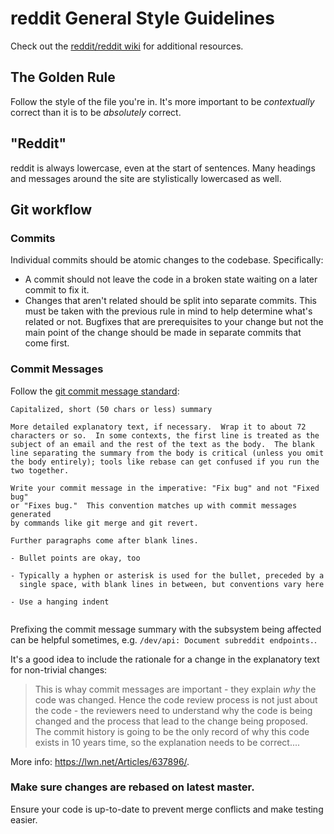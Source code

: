 # reddit General Style Guidelines

Check out the [reddit/reddit wiki](https://github.com/reddit/reddit/wiki) for
additional resources.

## The Golden Rule

Follow the style of the file you're in. It's more important to be *contextually*
correct than it is to be *absolutely* correct.

## "Reddit"

reddit is always lowercase, even at the start of sentences. Many headings and messages around the site are stylistically lowercased as well.

## Git workflow

### Commits

Individual commits should be atomic changes to the codebase. Specifically:

* A commit should not leave the code in a broken state waiting on a later
  commit to fix it.
* Changes that aren't related should be split into separate commits. This
  must be taken with the previous rule in mind to help determine what's
  related or not.  Bugfixes that are prerequisites to your change but not
  the main point of the change should be made in separate commits that come
  first.


### Commit Messages

Follow the [git commit message standard](http://tbaggery.com/2008/04/19/a-note-about-git-commit-messages.html):

```
Capitalized, short (50 chars or less) summary

More detailed explanatory text, if necessary.  Wrap it to about 72
characters or so.  In some contexts, the first line is treated as the
subject of an email and the rest of the text as the body.  The blank
line separating the summary from the body is critical (unless you omit
the body entirely); tools like rebase can get confused if you run the
two together.

Write your commit message in the imperative: "Fix bug" and not "Fixed bug"
or "Fixes bug."  This convention matches up with commit messages generated
by commands like git merge and git revert.

Further paragraphs come after blank lines.

- Bullet points are okay, too

- Typically a hyphen or asterisk is used for the bullet, preceded by a
  single space, with blank lines in between, but conventions vary here

- Use a hanging indent


```

Prefixing the commit message summary with the subsystem being affected
can be helpful sometimes, e.g. `/dev/api: Document subreddit endpoints.`.

It's a good idea to include the rationale for a change in the explanatory
text for non-trivial changes:

> This is whay commit messages are important - they explain *why* the
code was changed. Hence the code review process is not just about
the code - the reviewers need to understand why the code
is being changed and the process that lead to the
change being proposed. The commit history is going to be the only
record of why this code exists in 10 years time, so the explanation
needs to be correct....

More info: <https://lwn.net/Articles/637896/>.

### Make sure changes are rebased on latest master.

Ensure your code is up-to-date to prevent merge conflicts and make testing
easier.
